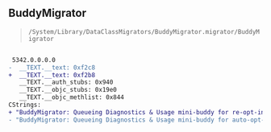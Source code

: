 ## BuddyMigrator

> `/System/Library/DataClassMigrators/BuddyMigrator.migrator/BuddyMigrator`

```diff

 5342.0.0.0.0
-  __TEXT.__text: 0xf2c8
+  __TEXT.__text: 0xf2b8
   __TEXT.__auth_stubs: 0x940
   __TEXT.__objc_stubs: 0x19e0
   __TEXT.__objc_methlist: 0x844
CStrings:
+ "BuddyMigrator: Queueing Diagnostics & Usage mini-buddy for re-opt-in"
- "BuddyMigrator: Queueing Diagnostics & Usage mini-buddy for auto-opt-in"

```
